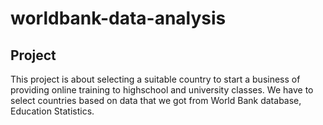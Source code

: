 # worldbank-data-analysis
## Project
This project is about selecting a suitable country to start a business of providing online training to highschool and university classes.
We have to select countries based on data that we got from World Bank database, Education Statistics.
